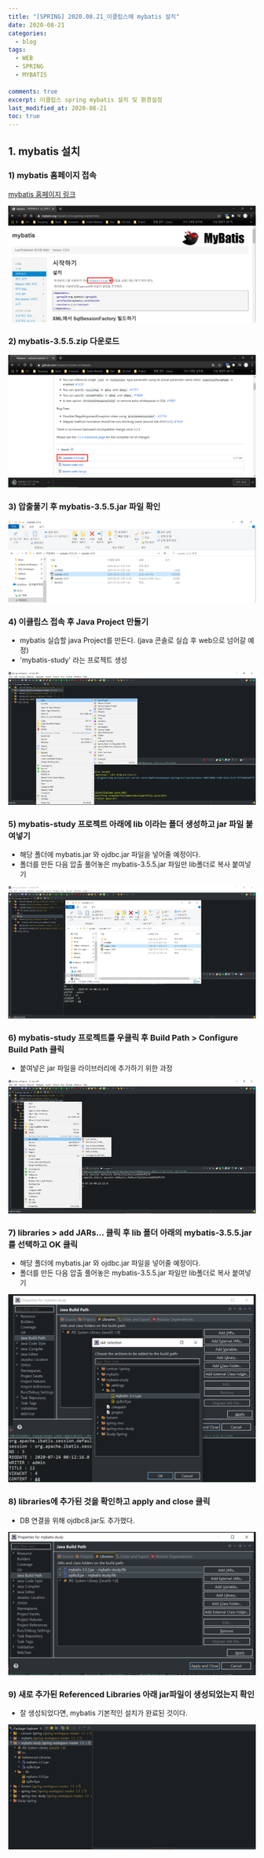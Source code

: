 ```yaml
---
title: "[SPRING] 2020.08.21_이클립스에 mybatis 설치"
date: 2020-08-21
categories:
  - blog
tags:
  - WEB
  - SPRING
  - MYBATIS

comments: true
excerpt: 이클립스 spring mybatis 설치 및 환경설정
last_modified_at: 2020-08-21
toc: true
---
```


## 1. mybatis 설치

### 1) mybatis 홈페이지 접속

<a href="https://mybatis.org/mybatis-3/ko/getting-started.html " >mybatis 홈페이지 링크</a>

![Spring](/assets/images/spring/mybatis/mybatis_install01.PNG)

### 2) mybatis-3.5.5.zip 다운로드

![Spring](/assets/images/spring/mybatis/mybatis_install02.PNG)


### 3) 압출풀기 후 mybatis-3.5.5.jar 파일 확인

![Spring](/assets/images/spring/mybatis/mybatis_install03.PNG)


### 4) 이클립스 접속 후 Java Project 만들기

- mybatis 실습할 java Project를 만든다. (java 콘솔로 실습 후 web으로 넘어갈 예정)
- 'mybatis-study' 라는 프로젝트 생성

![Spring](/assets/images/spring/mybatis/mybatis_install04.PNG)


### 5) mybatis-study 프로젝트 아래에 lib 이라는 폴더 생성하고 jar 파일 붙여넣기

- 해당 폴더에 mybatis.jar 와 ojdbc.jar 파일을 넣어줄 예정이다.
- 폴더를 만든 다음 압출 풀어놓은 mybatis-3.5.5.jar 파일만 lib폴더로 복사 붙여넣기

![Spring](/assets/images/spring/mybatis/mybatis_install05.PNG)


### 6) mybatis-study 프로젝트를 우클릭 후 Build Path > Configure Build Path 클릭

- 붙여넣은 jar 파일을 라이브러리에 추가하기 위한 과정

![Spring](/assets/images/spring/mybatis/mybatis_install06.PNG)

### 7) libraries > add JARs... 클릭 후 lib 폴더 아래의 mybatis-3.5.5.jar를 선택하고 OK 클릭

- 해당 폴더에 mybatis.jar 와 ojdbc.jar 파일을 넣어줄 예정이다.
- 폴더를 만든 다음 압출 풀어놓은 mybatis-3.5.5.jar 파일만 lib폴더로 복사 붙여넣기

![Spring](/assets/images/spring/mybatis/mybatis_install07.PNG)


### 8) libraries에 추가된 것을 확인하고 apply and close 클릭

- DB 연결을 위해 ojdbc8.jar도 추가했다.

![Spring](/assets/images/spring/mybatis/mybatis_install08.PNG)


### 9) 새로 추가된 Referenced Libraries 아래 jar파일이 생성되었는지 확인

- 잘 생성되었다면, mybatis 기본적인 설치가 완료된 것이다.

![Spring](/assets/images/spring/mybatis/mybatis_install09.PNG)

